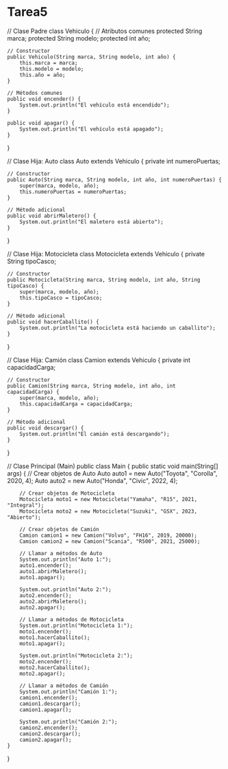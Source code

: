 # Tarea5
// Clase Padre
class Vehiculo {
    // Atributos comunes
    protected String marca;
    protected String modelo;
    protected int año;

    // Constructor
    public Vehiculo(String marca, String modelo, int año) {
        this.marca = marca;
        this.modelo = modelo;
        this.año = año;
    }

    // Métodos comunes
    public void encender() {
        System.out.println("El vehículo está encendido");
    }

    public void apagar() {
        System.out.println("El vehículo está apagado");
    }
}

// Clase Hija: Auto
class Auto extends Vehiculo {
    private int numeroPuertas;

    // Constructor
    public Auto(String marca, String modelo, int año, int numeroPuertas) {
        super(marca, modelo, año);
        this.numeroPuertas = numeroPuertas;
    }

    // Método adicional
    public void abrirMaletero() {
        System.out.println("El maletero está abierto");
    }
}

// Clase Hija: Motocicleta
class Motocicleta extends Vehiculo {
    private String tipoCasco;

    // Constructor
    public Motocicleta(String marca, String modelo, int año, String tipoCasco) {
        super(marca, modelo, año);
        this.tipoCasco = tipoCasco;
    }

    // Método adicional
    public void hacerCaballito() {
        System.out.println("La motocicleta está haciendo un caballito");
    }
}

// Clase Hija: Camión
class Camion extends Vehiculo {
    private int capacidadCarga;

    // Constructor
    public Camion(String marca, String modelo, int año, int capacidadCarga) {
        super(marca, modelo, año);
        this.capacidadCarga = capacidadCarga;
    }

    // Método adicional
    public void descargar() {
        System.out.println("El camión está descargando");
    }
}

// Clase Principal (Main)
public class Main {
    public static void main(String[] args) {
        // Crear objetos de Auto
        Auto auto1 = new Auto("Toyota", "Corolla", 2020, 4);
        Auto auto2 = new Auto("Honda", "Civic", 2022, 4);

        // Crear objetos de Motocicleta
        Motocicleta moto1 = new Motocicleta("Yamaha", "R15", 2021, "Integral");
        Motocicleta moto2 = new Motocicleta("Suzuki", "GSX", 2023, "Abierto");

        // Crear objetos de Camión
        Camion camion1 = new Camion("Volvo", "FH16", 2019, 20000);
        Camion camion2 = new Camion("Scania", "R500", 2021, 25000);

        // Llamar a métodos de Auto
        System.out.println("Auto 1:");
        auto1.encender();
        auto1.abrirMaletero();
        auto1.apagar();

        System.out.println("Auto 2:");
        auto2.encender();
        auto2.abrirMaletero();
        auto2.apagar();

        // Llamar a métodos de Motocicleta
        System.out.println("Motocicleta 1:");
        moto1.encender();
        moto1.hacerCaballito();
        moto1.apagar();

        System.out.println("Motocicleta 2:");
        moto2.encender();
        moto2.hacerCaballito();
        moto2.apagar();

        // Llamar a métodos de Camión
        System.out.println("Camión 1:");
        camion1.encender();
        camion1.descargar();
        camion1.apagar();

        System.out.println("Camión 2:");
        camion2.encender();
        camion2.descargar();
        camion2.apagar();
    }
}
